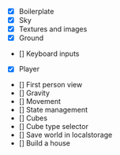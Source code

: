 - [x] Boilerplate
- [x] Sky
- [x] Textures and images
- [x] Ground
- [] Keyboard inputs
- [x] Player
- [] First person view
- [] Gravity
- [] Movement
- [] State management
- [] Cubes
- [] Cube type selector
- [] Save world in localstorage
- [] Build a house
